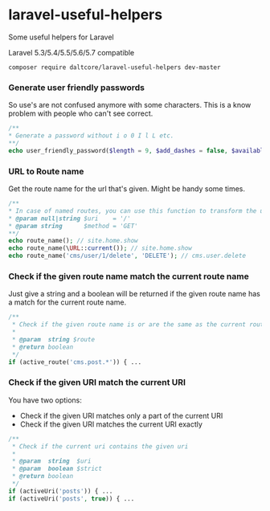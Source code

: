 # laravel-useful-helpers
Some useful helpers for Laravel

Laravel 5.3/5.4/5.5/5.6/5.7 compatible

```
composer require daltcore/laravel-useful-helpers dev-master
```

### Generate user friendly passwords
So use's are not confused anymore with some characters. This is a know problem
with people who can't see correct.
```php
/**
* Generate a password without i o 0 I l L etc.
**/
echo user_friendly_password($length = 9, $add_dashes = false, $available_sets = 'lud');
```

### URL to Route name
Get the route name for the url that's given. Might be handy some times.
```php
/**
* In case of named routes, you can use this function to transform the uri '/' to web.home.index
* @param null|string $uri    = '/'
* @param string      $method = 'GET'
**/
echo route_name(); // site.home.show
echo route_name(\URL::current()); // site.home.show
echo route_name('cms/user/1/delete', 'DELETE'); // cms.user.delete
```

### Check if the given route name match the current route name
Just give a string and a boolean will be returned if the given route name has a match for the current route name.
```php
/**
 * Check if the given route name is or are the same as the current route
 *
 * @param  string $route
 * @return boolean
 */
if (active_route('cms.post.*')) { ...
```

### Check if the given URI match the current URI
You have two options:
- Check if the given URI matches only a part of the current URI
- Check if the given URI matches the current URI exactly
```php
/**
 * Check if the current uri contains the given uri
 *
 * @param  string  $uri
 * @param  boolean $strict
 * @return boolean
 */
if (activeUri('posts')) { ...
if (activeUri('posts', true)) { ...
```
